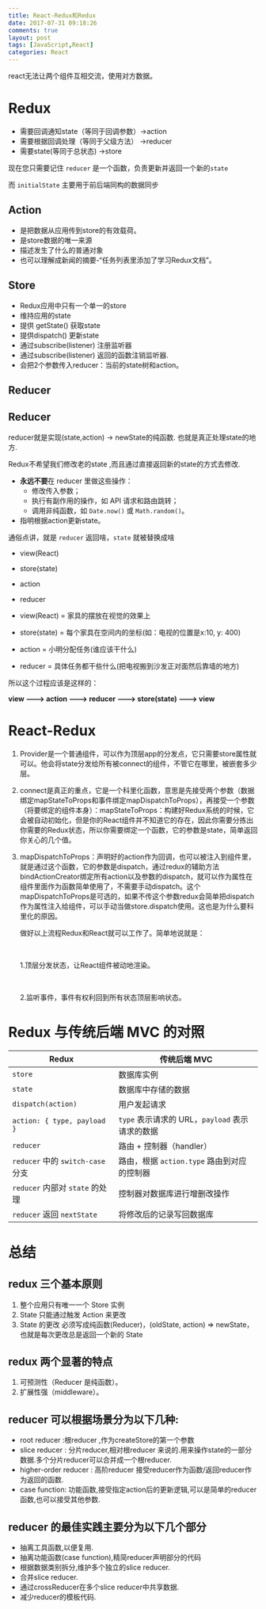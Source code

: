 ```yaml
---
title: React-Redux和Redux
date: 2017-07-31 09:18:26
comments: true
layout: post
tags: [JavaScript,React]
categories: React
---
```


react无法让两个组件互相交流，使用对方数据。

# Redux

- 需要回调通知state（等同于回调参数）->action
- 需要根据回调处理（等同于父级方法） ->reducer
- 需要state(等同于总状态) ->store

现在您只需要记住 `reducer` 是一个函数，负责更新并返回一个新的`state`

而 `initialState` 主要用于前后端同构的数据同步

<!--more-->

## Action

- 是把数据从应用传到store的有效载荷。
- 是store数据的唯一来源
- 描述发生了什么的普通对象
- 也可以理解成新闻的摘要-“任务列表里添加了学习Redux文档”。

## Store

- Redux应用中只有一个单一的store
- 维持应用的state
- 提供 getState() 获取state
- 提供dispatch() 更新state
- 通过subscribe(listener) 注册监听器
- 通过subscribe(listener) 返回的函数注销监听器.
- 会把2个参数传入reducer：当前的state树和action。

## Reducer

## Reducer

reducer就是实现(state,action) -> newState的纯函数. 也就是真正处理state的地方.

Redux不希望我们修改老的state ,而且通过直接返回新的state的方式去修改.

- **永远不要**在 reducer 里做这些操作：
  - 修改传入参数；
  - 执行有副作用的操作，如 API 请求和路由跳转；
  - 调用非纯函数，如 `Date.now()` 或 `Math.random()`。
- 指明根据action更新state。



通俗点讲，就是 `reducer` 返回啥，`state` 就被替换成啥

- view(React)
- store(state)
- action
- reducer


- view(React) = 家具的摆放在视觉的效果上
- store(state) = 每个家具在空间内的坐标(如：电视的位置是x:10, y: 400)
- action = 小明分配任务(谁应该干什么)
- reducer = 具体任务都干些什么(把电视搬到沙发正对面然后靠墙的地方)

所以这个过程应该是这样的：

**view ---> action ---> reducer ---> store(state) ---> view**



# React-Redux

1. Provider是一个普通组件，可以作为顶层app的分发点，它只需要store属性就可以。他会将state分发给所有被connect的组件，不管它在哪里，被嵌套多少层。

2. connect是真正的重点，它是一个科里化函数，意思是先接受两个参数（数据绑定mapStateToProps和事件绑定mapDispatchToProps），再接受一个参数（将要绑定的组件本身）：mapStateToProps：构建好Redux系统的时候，它会被自动初始化，但是你的React组件并不知道它的存在，因此你需要分拣出你需要的Redux状态，所以你需要绑定一个函数，它的参数是state，简单返回你关心的几个值。

3. mapDispatchToProps：声明好的action作为回调，也可以被注入到组件里，就是通过这个函数，它的参数是dispatch，通过redux的辅助方法bindActionCreator绑定所有action以及参数的dispatch，就可以作为属性在组件里面作为函数简单使用了，不需要手动dispatch。这个mapDispatchToProps是可选的，如果不传这个参数redux会简单把dispatch作为属性注入给组件，可以手动当做store.dispatch使用。这也是为什么要科里化的原因。

   做好以上流程Redux和React就可以工作了。简单地说就是：

   ​

   1.顶层分发状态，让React组件被动地渲染。

   ​

   2.监听事件，事件有权利回到所有状态顶层影响状态。

# Redux 与传统后端 MVC 的对照

| Redux                         | 传统后端 MVC                           |
| ----------------------------- | ---------------------------------- |
| `store`                       | 数据库实例                              |
| `state`                       | 数据库中存储的数据                          |
| `dispatch(action)`            | 用户发起请求                             |
| `action: { type, payload }`   | `type` 表示请求的 URL，`payload` 表示请求的数据 |
| `reducer`                     | 路由 + 控制器（handler）                  |
| `reducer` 中的 `switch-case` 分支 | 路由，根据 `action.type` 路由到对应的控制器      |
| `reducer` 内部对 `state` 的处理     | 控制器对数据库进行增删改操作                     |
| `reducer` 返回 `nextState`      | 将修改后的记录写回数据库                       |



# 总结

## redux 三个基本原则

1. 整个应用只有唯一一个 Store 实例
2. State 只能通过触发 Action 来更改
3. State 的更改 必须写成纯函数(Reducer)，(oldState, action) => newState，也就是每次更改总是返回一个新的 State

## redux 两个显著的特点

1. 可预测性（Reducer 是纯函数）。
2. 扩展性强（middleware）。


## reducer 可以根据场景分为以下几种:

- root reducer :根reducer ,作为createStore的第一个参数
- slice reducer : 分片reducer,相对根reducer 来说的.用来操作state的一部分数据.多个分片reducer可以合并成一个根reducer.
- higher-order reducer : 高阶reducer 接受reducer作为函数/返回reducer作为返回的函数.
- case function: 功能函数,接受指定action后的更新逻辑,可以是简单的reducer函数,也可以接受其他参数.

## reducer 的最佳实践主要分为以下几个部分

- 抽离工具函数,以便复用.
- 抽离功能函数(case function),精简reducer声明部分的代码
- 根据数据类别拆分,维护多个独立的slice reducer.
- 合并slice reducer.
- 通过crossReducer在多个slice reducer中共享数据.
- 减少reducer的模板代码.